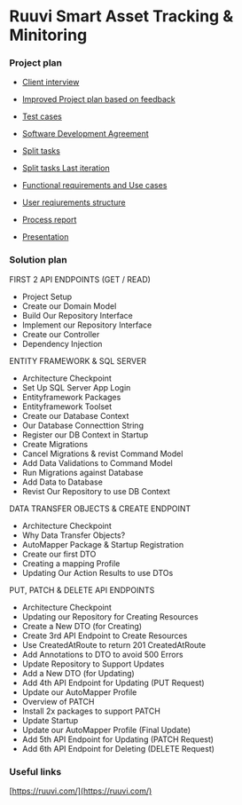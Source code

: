 # Ruuvi Smart Asset Tracking & Minitoring

### Project plan 

- [Client interview]()
- [Improved Project plan based on feedback]()
- [Test cases]() 
- [Software Development Agreement]()


- [Split tasks]()
- [Split tasks Last iteration]()


- [Functional requirements and Use cases]()
- [User reqiurements structure]()

- [Process report]()
- [Presentation]()


### Solution plan
FIRST 2 API ENDPOINTS (GET / READ)
- Project Setup
- Create our Domain Model
- Build Our Repository Interface
- Implement our Repository Interface
- Create our Controller
- Dependency Injection

ENTITY FRAMEWORK & SQL SERVER
- Architecture Checkpoint
- Set Up SQL Server App Login
- Entityframework Packages
- Entityframework Toolset
- Create our Database Context
- Our Database Connecttion String
- Register our DB Context in Startup
- Create Migrations
- Cancel Migrations & revist Command Model
- Add Data Validations to Command Model
- Run Migrations against Database
- Add Data to Database
- Revist Our Repository to use DB Context

DATA TRANSFER OBJECTS & CREATE ENDPOINT
- Architecture Checkpoint
- Why Data Transfer Objects?
- AutoMapper Package & Startup Registration
- Create our first DTO
- Creating a mapping Profile
- Updating Our Action Results to use DTOs

PUT, PATCH & DELETE API ENDPOINTS
- Architecture Checkpoint
- Updating our Repository for Creating Resources
- Create a New DTO (for Creating)
- Create 3rd API Endpoint to Create Resources
- Use CreatedAtRoute to return 201 CreatedAtRoute
- Add Annotations to DTO to avoid 500 Errors
- Update Repository to Support Updates
- Add a New DTO (for Updating)
- Add 4th API Endpoint for Updating (PUT Request)
- Update our AutoMapper Profile
- Overview of PATCH
- Install 2x packages to support PATCH
- Update Startup
- Update our AutoMapper Profile (Final Update)
- Add 5th API Endpoint for Updating (PATCH Request)
- Add 6th API Endpoint for Deleting (DELETE Request)


### Useful links

[https://ruuvi.com/](https://ruuvi.com/)
